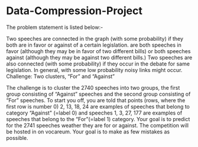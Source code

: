 # Data-Compression-Project

The problem statement is listed below:- 

Two speeches are connected in the graph (with some probability) if they both are in favor or against of a certain legislation. are both speeches in favor (although they may be in favor of two different bills) or both speeches against (although they may be against two different bills.) Two speeches are also connected (with some probability) if they occur in the debate for same legislation. In general, with some low probability noisy links might occur.
Challenge: Two clusters, “For” and “Against”

The challenge is to cluster the 2740 speeches into two groups, the first group consisting of “Against” speeches and the second group consisting of “For” speeches. To start you off, you are told that points (rows, where the first row is number 0) 2, 13, 18, 24 are examples of speeches that belong to category “Against" (=label 0) and speeches 1, 3, 27, 177 are examples of speeches that belong to the “For”(=label 1) category. Your goal is to predict for the 2741 speeches weather they are for or against. The competition will be hosted in on vocareum. Your goal is to make as few mistakes as possible.
